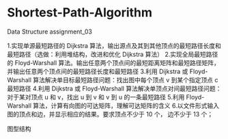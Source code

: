# Shortest-Path-Algorithm
Data Structure assignment_03

 1.实现单源最短路径的 Dijkstra 算法，输出源点及其到其他顶点的最短路径长度和最短路径（选做：利用堆结构，改进和优化 Dijkstra 算法）
 2.实现全局最短路径的 Floyd-Warshall 算法。输出任意两个顶点间的最短距离矩阵和最短路径矩阵，并输出任意两个顶点间的最短路径长度和最短路径
 3.利用 Dijkstra 或 Floyd-Warshall 算法解决单目标最短路径问题：找出图中每个顶点 v 到某个指定顶点 c 最短路径
 4.利用 Dijkstra 或 Floyd-Warshall 算法解决单顶点对间最短路径问题：对于某对顶点 u 和 v，找出 u  到 v  和 v 到 u 的一条最短路径 
 5.利用 Floyd-Warshall 算法，计算有向图的可达矩阵，理解可达矩阵的含义
 6.以文件形式输入图的顶点和边，并显示相应的结果。要求顶点不少于 10 个， 边不少于 13 个；

图型结构

